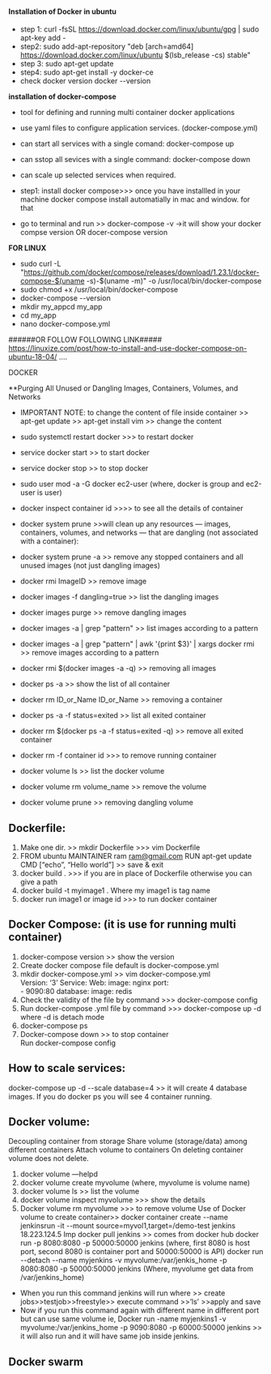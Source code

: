 #### Installation of Docker in ubuntu
* step 1: curl -fsSL https://download.docker.com/linux/ubuntu/gpg | sudo apt-key add -
* step2: sudo add-apt-repository "deb [arch=amd64] https://download.docker.com/linux/ubuntu $(lsb_release -cs) stable"
* step 3: sudo apt-get update
* step4: sudo apt-get install -y docker-ce
* check docker version
   docker --version
   
   
 **installation of docker-compose**
* tool for defining and running multi container docker applications
* use yaml files to configure application services. (docker-compose.yml)
* can start all services with a single comand: docker-compose up
* can sstop all sevices with a single command: docker-compose down
* can scale up selected services when required.

* step1: install docker compose>>> once you have installled in your machine docker compose install automatially in           mac and   window. for that
* go to terminal and run >> docker-compose -v ->it will show your docker compse version OR docer-compose version

**FOR LINUX**
* sudo curl -L "https://github.com/docker/compose/releases/download/1.23.1/docker-compose-$(uname -s)-$(uname -m)" -o /usr/local/bin/docker-compose
* sudo chmod +x /usr/local/bin/docker-compose
* docker-compose --version
* mkdir my_appcd my_app
* cd my_app
* nano docker-compose.yml



######OR FOLLOW FOLLOWING LINK#####
https://linuxize.com/post/how-to-install-and-use-docker-compose-on-ubuntu-18-04/
....

DOCKER

**Purging All Unused or Dangling Images, Containers, Volumes, and Networks

* IMPORTANT NOTE: to change the content of file inside container >> apt-get update >> apt-get install vim >> change the content

* sudo systemctl restart docker >>> to restart docker
* service docker start >> to start docker
* service docker stop >> to stop docker
* sudo user mod -a -G docker ec2-user  (where, docker is group and ec2-user is user) 
* docker inspect container id >>>> to see all the details of container 
* docker system prune >>will clean up any resources — images, containers, volumes, and networks — that are dangling (not associated with a container):
* docker system prune -a >> remove any stopped containers and all unused images (not just dangling images)
* docker rmi ImageID >> remove image
* docker images -f dangling=true >> list the dangling images
* docker images purge >> remove dangling images
* docker images -a |  grep "pattern" >> list images according to a pattern
* docker images -a | grep "pattern" | awk '{print $3}' | xargs docker rmi >> remove images according to a pattern
* docker rmi $(docker images -a -q) >> removing all images
* docker ps -a >> show the list of all container
* docker rm ID_or_Name ID_or_Name >> removing a container
* docker ps -a -f status=exited >> list all exited container
* docker rm $(docker ps -a -f status=exited -q) >> remove all exited container
* docker rm -f container id >>> to remove running container
* docker volume ls >> list the docker volume
* docker volume rm volume_name >> remove the volume
* docker volume prune >> removing dangling volume

Dockerfile:
-------------
1. Make one dir.  >> mkdir Dockerfile >>> vim Dockerfile
2.  FROM ubuntu
	MAINTAINER ram <ram@gmail.com>
         RUN apt-get update
         CMD [“echo”, “Hello world”] >> save & exit
3. docker build .  >>> if you are in place of Dockerfile otherwise you can give a path
4.  docker build -t myimage1 .  Where my image1 is tag name
5.  docker run image1 or image id >>> to run docker container

Docker Compose: (it is use for running multi container)
-----------------------------------------------------------
1. docker-compose version >> show the version
2.  Create docker compose file default is docker-compose.yml
3.   mkdir docker-compose.yml >> vim docker-compose.yml   
        Version: ‘3’
        Service:
            Web:
                  image: nginx
                  port:    
 		 - 9090:80
             database:
		image: redis
4. Check the validity of the file by command >>> docker-compose config
5. Run docker-compose .yml file by command >>> docker-compose up -d  where -d is detach mode
6. docker-compose ps
7. Docker-compose down >> to stop container       
Run docker-compose config

How to scale services:
----------------------------
docker-compose up -d --scale database=4 >> it will create 4 database images. If you do docker ps you will see 4 container running.

Docker volume:
-----------------------------
Decoupling container from storage
Share volume (storage/data) among different containers
Attach volume to containers
On deleting container volume does not delete.
1. docker volume —helpd
2. docker volume create myvolume  (where, myvolume is volume name) 
3. docker volume ls >> list the volume
4. docker volume inspect myvolume >>> show the details
5. Docker volume rm myvolume >>> to remove volume
Use of Docker volume to create container>>
docker container create --name jenkinsrun -it --mount source=myvol1,target=/demo-test jenkins
18.223.124.5
Imp
docker pull jenkins >> comes from docker hub
docker run -p 8080:8080 -p 50000:50000 jenkins (where, first 8080 is host port, second 8080 is container port and 50000:50000 is API)
docker run --detach  --name myjenkins -v myvolume:/var/jenkis_home -p 8080:8080 -p 50000:50000 jenkins 
(Where, myvolume get data from /var/jenkins_home)
- When you run this command jenkins will run where >> create jobs>>testjob>>freestyle>> execute command >>’ls’  >>apply and save
- Now if you run this command again with different name in different port but can use same volume ie,
Docker run -name myjenkins1 -v myvolume:/var/jenkins_home -p 9090:8080 -p 60000:50000 jenkins >> it will also run and it will have same job inside jenkins. 

Docker swarm
--------------

